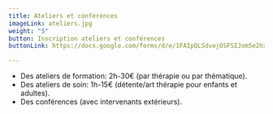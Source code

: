 ```yaml
---
title: Ateliers et conférences
imageLink: ateliers.jpg
weight: "5"
button: Inscription ateliers et conférences
buttonLink: https://docs.google.com/forms/d/e/1FAIpQLSdvejOSFSIJom5e2hxWPSgHwE_B7Xu6EjEenPVbuxJqRwCcyg/viewform

---
```

* Des ateliers de formation: 2h-30€ (par thérapie ou par thématique).
* Des ateliers de soin: 1h-15€ (détente/art thérapie pour enfants et adultes).
* Des conférences (avec intervenants extérieurs).